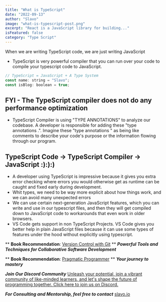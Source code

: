 ```yaml
---
title: "What is TypeScript"
date: "2022-09-13"
author: "Slavo"
image: "what-is-typescript-post.png"
excerpt: "React is a JavaScript library for building..."
isFeatured: false
category: "Type Script"
---
```


When we are writing TypeScript code, we are just writing JavaScript

- TypeScript is very powerful compiler that you can run over your code to compile your typescript code to JavaScript.

```js
// TypeScript = JavaScript + A Type System
const name: string = "Slavo";
const isBlog: boolean = true;
```

## FYI - The TypeScript compiler does not do any performance optimization

- TypeScript Compiler is using "TYPE ANNOTATIONS" to analyze our codebase. A developer is responsible for adding these "type annotations .". Imagine these "type annotations " as being like comments to describe your code's purpose or the information flowing through our program.

## TypeScript Code -> TypeScript Compiler -> JavaScript :):):)

- A developer using TypeScript is impressive because it gives you extra error checking where errors you would otherwise get as runtime can be caught and fixed early during development.
- Whit types, we need to be way more explicit about how things work, and we can avoid many unexpected errors
- We can use certain next-generation JavaScript features, which you can write and use in our typescript files, and then they will get compiled down to JavaScript code to workarounds that even work in older browsers.
- VS Code gets support in non TypeScript Projects. VS Code gives you better help in plain JavaScript files because it can use some types of features under the hood without explicitly using typescript.

\*\* **Book Recommendation**: [Version Control with Git](https://amzn.to/46xioqF)
\*\* **_Powerful Tools and Techniques for Collaborative Software Development_**

\*\* **Book Recommendation**: [Pragmatic Programmer](https://amzn.to/43h37XQ)
\*\* **_Your journey to mastery_**

**_Join Our Discord Community_** [Unleash your potential, join a vibrant community of like-minded learners, and let's shape the future of programming together. Click here to join us on Discord.](https://discord.gg/aN9Pgzz2)

**_For Consulting and Mentorship, feel free to contact_** [slavo.io](/contact)
